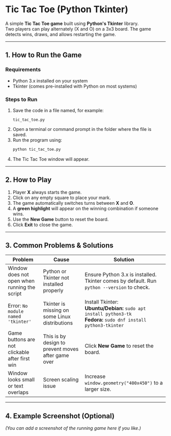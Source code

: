 # Tic Tac Toe (Python Tkinter)

A simple **Tic Tac Toe game** built using **Python's Tkinter** library.  
Two players can play alternately (X and O) on a 3x3 board. The game detects wins, draws, and allows restarting the game.

---

## 1. How to Run the Game

### **Requirements**
- Python 3.x installed on your system
- Tkinter (comes pre-installed with Python on most systems)

### **Steps to Run**
1. Save the code in a file named, for example:  
   ```
   tic_tac_toe.py
   ```
2. Open a terminal or command prompt in the folder where the file is saved.
3. Run the program using:
   ```bash
   python tic_tac_toe.py
   ```
4. The Tic Tac Toe window will appear.  

---

## 2. How to Play
1. Player **X** always starts the game.
2. Click on any empty square to place your mark.
3. The game automatically switches turns between **X** and **O**.
4. A **green highlight** will appear on the winning combination if someone wins.
5. Use the **New Game** button to reset the board.
6. Click **Exit** to close the game.

---

## 3. Common Problems & Solutions

| **Problem**                                   | **Cause**                                     | **Solution**                                      |
|-----------------------------------------------|-----------------------------------------------|---------------------------------------------------|
| Window does not open when running the script   | Python or Tkinter not installed properly       | Ensure Python 3.x is installed. Tkinter comes by default. Run `python --version` to check. |
| Error: `No module named 'tkinter'`             | Tkinter is missing on some Linux distributions | Install Tkinter: <br> **Ubuntu/Debian:** `sudo apt install python3-tk` <br> **Fedora:** `sudo dnf install python3-tkinter` |
| Game buttons are not clickable after first win | This is by design to prevent moves after game over | Click **New Game** to reset the board. |
| Window looks small or text overlaps            | Screen scaling issue                           | Increase `window.geometry("400x450")` to a larger size. |

---

## 4. Example Screenshot (Optional)
*(You can add a screenshot of the running game here if you like.)*
